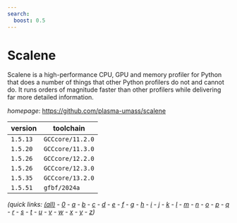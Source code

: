 ```yaml
---
search:
  boost: 0.5
---
```

# Scalene

Scalene is a high-performance CPU, GPU and memory profiler for Python that does a number of things that other Python profilers do not and cannot do. It runs orders of magnitude faster than other profilers while delivering far more detailed information.

*homepage*: <https://github.com/plasma-umass/scalene>

version | toolchain
--------|----------
``1.5.13`` | ``GCCcore/11.2.0``
``1.5.20`` | ``GCCcore/11.3.0``
``1.5.26`` | ``GCCcore/12.2.0``
``1.5.26`` | ``GCCcore/12.3.0``
``1.5.35`` | ``GCCcore/13.2.0``
``1.5.51`` | ``gfbf/2024a``


*(quick links: [(all)](../index.md) - [0](../0/index.md) - [a](../a/index.md) - [b](../b/index.md) - [c](../c/index.md) - [d](../d/index.md) - [e](../e/index.md) - [f](../f/index.md) - [g](../g/index.md) - [h](../h/index.md) - [i](../i/index.md) - [j](../j/index.md) - [k](../k/index.md) - [l](../l/index.md) - [m](../m/index.md) - [n](../n/index.md) - [o](../o/index.md) - [p](../p/index.md) - [q](../q/index.md) - [r](../r/index.md) - [s](../s/index.md) - [t](../t/index.md) - [u](../u/index.md) - [v](../v/index.md) - [w](../w/index.md) - [x](../x/index.md) - [y](../y/index.md) - [z](../z/index.md))*

